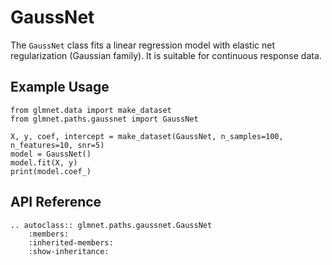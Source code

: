 # GaussNet

The `GaussNet` class fits a linear regression model with elastic net regularization (Gaussian family). It is suitable for continuous response data.

## Example Usage

```{code-cell} ipython3
from glmnet.data import make_dataset
from glmnet.paths.gaussnet import GaussNet

X, y, coef, intercept = make_dataset(GaussNet, n_samples=100, n_features=10, snr=5)
model = GaussNet()
model.fit(X, y)
print(model.coef_)
```

## API Reference

```{eval-rst}
.. autoclass:: glmnet.paths.gaussnet.GaussNet
    :members:
    :inherited-members:
    :show-inheritance:
``` 